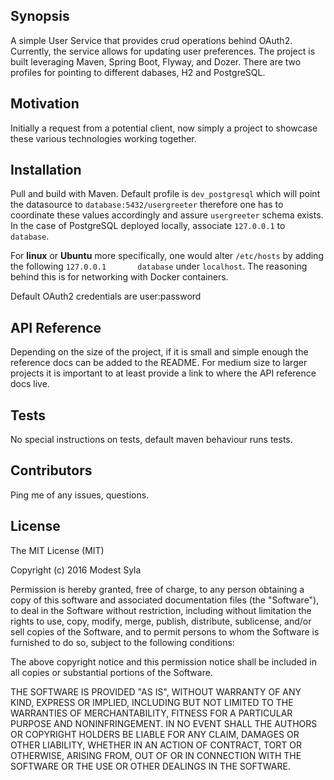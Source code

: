 ## Synopsis

A simple User Service that provides crud operations behind OAuth2.  Currently, the service allows for updating user preferences.  The project is built leveraging Maven, Spring Boot, Flyway, and Dozer.  There are two profiles for pointing to different dabases, H2 and PostgreSQL.

## Motivation

Initially a request from a potential client, now simply a project to showcase these various technologies working together.

## Installation

Pull and build with Maven.  Default profile is `dev_postgresql` which will point the datasource to `database:5432/usergreeter` therefore one has to coordinate these values accordingly and assure `usergreeter` schema exists.  In the case of PostgreSQL deployed locally, associate `127.0.0.1` to `database`.

For **linux** or **Ubuntu** more specifically, one would alter `/etc/hosts` by adding the following `127.0.0.1       database` under `localhost`.  The reasoning behind this is for networking with Docker containers.

Default OAuth2 credentials are user:password

## API Reference

Depending on the size of the project, if it is small and simple enough the reference docs can be added to the README. For medium size to larger projects it is important to at least provide a link to where the API reference docs live.

## Tests

No special instructions on tests, default maven behaviour runs tests.

## Contributors

Ping me of any issues, questions.

## License

The MIT License (MIT)

Copyright (c) 2016 Modest Syla

Permission is hereby granted, free of charge, to any person obtaining a copy
of this software and associated documentation files (the "Software"), to deal
in the Software without restriction, including without limitation the rights
to use, copy, modify, merge, publish, distribute, sublicense, and/or sell
copies of the Software, and to permit persons to whom the Software is
furnished to do so, subject to the following conditions:

The above copyright notice and this permission notice shall be included in all
copies or substantial portions of the Software.

THE SOFTWARE IS PROVIDED "AS IS", WITHOUT WARRANTY OF ANY KIND, EXPRESS OR
IMPLIED, INCLUDING BUT NOT LIMITED TO THE WARRANTIES OF MERCHANTABILITY,
FITNESS FOR A PARTICULAR PURPOSE AND NONINFRINGEMENT. IN NO EVENT SHALL THE
AUTHORS OR COPYRIGHT HOLDERS BE LIABLE FOR ANY CLAIM, DAMAGES OR OTHER
LIABILITY, WHETHER IN AN ACTION OF CONTRACT, TORT OR OTHERWISE, ARISING FROM,
OUT OF OR IN CONNECTION WITH THE SOFTWARE OR THE USE OR OTHER DEALINGS IN THE
SOFTWARE.
